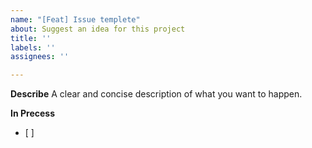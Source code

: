```yaml
---
name: "[Feat] Issue templete"
about: Suggest an idea for this project
title: ''
labels: ''
assignees: ''

---
```


**Describe**
A clear and concise description of what you want to happen.

**In Precess**
- [ ]
